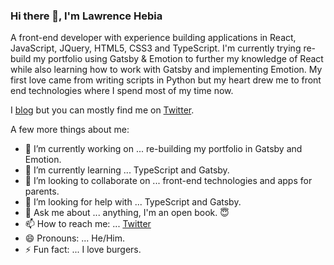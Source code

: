 ### Hi there 👋, I'm Lawrence Hebia

A front-end developer with experience building applications in React, JavaScript, JQuery, HTML5, CSS3 and TypeScript. I'm currently trying re-build my portfolio using Gatsby & Emotion to further my knowledge of React while also learning how to work with Gatsby and implementing Emotion. My first love came from writing scripts in Python but my heart drew me to front end technologies where I spend most of my time now. 

I [blog](https://sevenrules.ca) but you can mostly find me on [Twitter](https://twitter.com/lhebia).

A few more things about me:

- 🔭 I’m currently working on ... re-building my portfolio in Gatsby and Emotion.
- 🌱 I’m currently learning ... TypeScript and Gatsby.
- 👯 I’m looking to collaborate on ... front-end technologies and apps for parents.
- 🤔 I’m looking for help with ... TypeScript and Gatsby.
- 💬 Ask me about ... anything, I'm an open book. 😇
- 📫 How to reach me: ... [Twitter](https://twitter.com/lhebia)
- 😄 Pronouns: ... He/Him.
- ⚡ Fun fact: ... I love burgers. 

